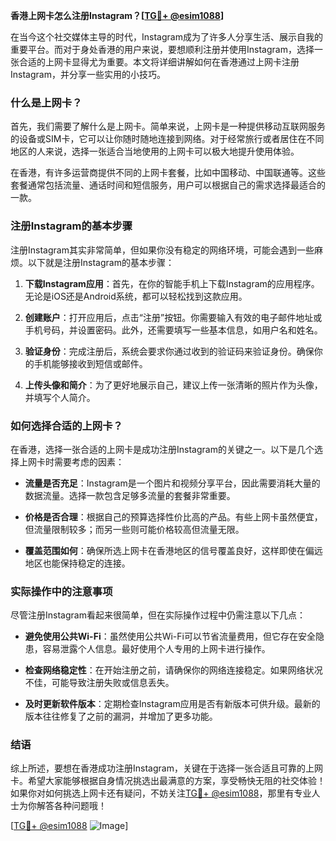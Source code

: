 **香港上网卡怎么注册Instagram？[[TG💪+ @esim1088](https://t.me/s/esim1088)]**

在当今这个社交媒体主导的时代，Instagram成为了许多人分享生活、展示自我的重要平台。而对于身处香港的用户来说，要想顺利注册并使用Instagram，选择一张合适的上网卡显得尤为重要。本文将详细讲解如何在香港通过上网卡注册Instagram，并分享一些实用的小技巧。

### 什么是上网卡？

首先，我们需要了解什么是上网卡。简单来说，上网卡是一种提供移动互联网服务的设备或SIM卡，它可以让你随时随地连接到网络。对于经常旅行或者居住在不同地区的人来说，选择一张适合当地使用的上网卡可以极大地提升使用体验。

在香港，有许多运营商提供不同的上网卡套餐，比如中国移动、中国联通等。这些套餐通常包括流量、通话时间和短信服务，用户可以根据自己的需求选择最适合的一款。

### 注册Instagram的基本步骤

注册Instagram其实非常简单，但如果你没有稳定的网络环境，可能会遇到一些麻烦。以下就是注册Instagram的基本步骤：

1. **下载Instagram应用**：首先，在你的智能手机上下载Instagram的应用程序。无论是iOS还是Android系统，都可以轻松找到这款应用。
   
2. **创建账户**：打开应用后，点击“注册”按钮。你需要输入有效的电子邮件地址或手机号码，并设置密码。此外，还需要填写一些基本信息，如用户名和姓名。

3. **验证身份**：完成注册后，系统会要求你通过收到的验证码来验证身份。确保你的手机能够接收到短信或邮件。

4. **上传头像和简介**：为了更好地展示自己，建议上传一张清晰的照片作为头像，并填写个人简介。

### 如何选择合适的上网卡？

在香港，选择一张合适的上网卡是成功注册Instagram的关键之一。以下是几个选择上网卡时需要考虑的因素：

- **流量是否充足**：Instagram是一个图片和视频分享平台，因此需要消耗大量的数据流量。选择一款包含足够多流量的套餐非常重要。
  
- **价格是否合理**：根据自己的预算选择性价比高的产品。有些上网卡虽然便宜，但流量限制较多；而另一些则可能价格较高但流量无限。

- **覆盖范围如何**：确保所选上网卡在香港地区的信号覆盖良好，这样即使在偏远地区也能保持稳定的连接。

### 实际操作中的注意事项

尽管注册Instagram看起来很简单，但在实际操作过程中仍需注意以下几点：

- **避免使用公共Wi-Fi**：虽然使用公共Wi-Fi可以节省流量费用，但它存在安全隐患，容易泄露个人信息。最好使用个人专用的上网卡进行操作。

- **检查网络稳定性**：在开始注册之前，请确保你的网络连接稳定。如果网络状况不佳，可能导致注册失败或信息丢失。

- **及时更新软件版本**：定期检查Instagram应用是否有新版本可供升级。最新的版本往往修复了之前的漏洞，并增加了更多功能。

### 结语

综上所述，要想在香港成功注册Instagram，关键在于选择一张合适且可靠的上网卡。希望大家能够根据自身情况挑选出最满意的方案，享受畅快无阻的社交体验！如果你对如何挑选上网卡还有疑问，不妨关注[TG💪+ @esim1088](https://t.me/s/esim1088)，那里有专业人士为你解答各种问题哦！

[[TG💪+ @esim1088](https://t.me/s/esim1088) ![Image](https://i.postimg.cc/4NQfJmqS/Snipaste-2025-05-13-00-14-12.png)]